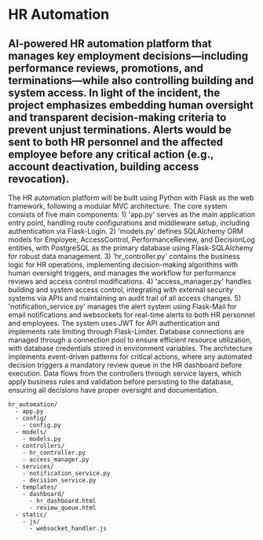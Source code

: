 # HR Automation

## AI-powered HR automation platform that manages key employment decisions—including performance reviews, promotions, and terminations—while also controlling building and system access. In light of the incident, the project emphasizes embedding human oversight and transparent decision-making criteria to prevent unjust terminations. Alerts would be sent to both HR personnel and the affected employee before any critical action (e.g., account deactivation, building access revocation).

The HR automation platform will be built using Python with Flask as the web framework, following a modular MVC architecture. The core system consists of five main components: 1) 'app.py' serves as the main application entry point, handling route configurations and middleware setup, including authentication via Flask-Login. 2) 'models.py' defines SQLAlchemy ORM models for Employee, AccessControl, PerformanceReview, and DecisionLog entities, with PostgreSQL as the primary database using Flask-SQLAlchemy for robust data management. 3) 'hr_controller.py' contains the business logic for HR operations, implementing decision-making algorithms with human oversight triggers, and manages the workflow for performance reviews and access control modifications. 4) 'access_manager.py' handles building and system access control, integrating with external security systems via APIs and maintaining an audit trail of all access changes. 5) 'notification_service.py' manages the alert system using Flask-Mail for email notifications and websockets for real-time alerts to both HR personnel and employees. The system uses JWT for API authentication and implements rate limiting through Flask-Limiter. Database connections are managed through a connection pool to ensure efficient resource utilization, with database credentials stored in environment variables. The architecture implements event-driven patterns for critical actions, where any automated decision triggers a mandatory review queue in the HR dashboard before execution. Data flows from the controllers through service layers, which apply business rules and validation before persisting to the database, ensuring all decisions have proper oversight and documentation.

```
hr_automation/
  - app.py
  - config/
    - config.py
  - models/
    - models.py
  - controllers/
    - hr_controller.py
    - access_manager.py
  - services/
    - notification_service.py
    - decision_service.py
  - templates/
    - dashboard/
      - hr_dashboard.html
      - review_queue.html
  - static/
    - js/
      - websocket_handler.js
```

